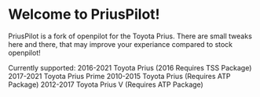 Welcome to PriusPilot!
=======================

PriusPilot is a fork of openpilot for the Toyota Prius. There are small tweaks here and there, that may improve your experiance compared to stock openpilot!


Currently supported:
2016-2021 Toyota Prius (2016 Requires TSS Package)
2017-2021 Toyota Prius Prime
2010-2015 Toyota Prius (Requires ATP Package)
2012-2017 Toyota Prius V (Requires ATP Package)
